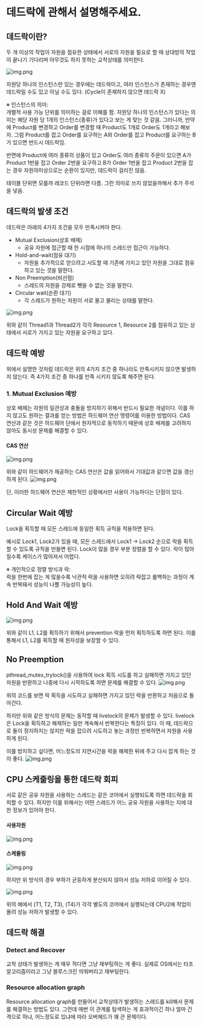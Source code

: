 # 데드락에 관해서 설명해주세요.

## 데드락이란?

두 개 이상의 작업이 자원을 점유한 상태에서 서로의 자원을 필요로 할 때 상대방의 작업이 끝나기 기다리며 아무것도 하지 못하는 교착상태를 의미한다.

![img.png](img/PaikMyeongGyu/deadlock.png)

자원당 하나의 인스턴스만 있는 경우에는 데드락이고, 여러 인스턴스가 존재하는 경우엔 데드락일 수도 있고 아닐 수도 있다.
(Cycle이 존재하지 않으면 데드락 X)

※ 인스턴스의 의미: <br>
개별적 사용 가능 단위를 의미하는 걸로 이해를 함. 
자원당 하나의 인스턴스가 있다는 의미는 해당 자원 당 1개의 인스턴스(종류)가 있다고 보는 게 맞는 것 같음.
그러니까, 만약에 Product를 변경하고 Order를 변경할 때 Product도 1개로 Order도 1개라고 해보자.
그럼 Product를 잡고 Order를 요구하는 A와 Order를 잡고 Product를 요구하는 B가 있으면 반드시 데드락임.

반면에 Product에 여러 종류의 상품이 있고 Order도 여러 종류의 주문이 있으면 A가 Product 1번을 잡고 Order 2번을 요구하고
B가 Order 1번을 잡고 Product 2번을 잡는 경우 자원의미상으로는 순환이 있지만, 데드락이 걸리진 않음.

테이블 단위면 모를까 레코드 단위라면 다름. 그런 의미로 쓰지 않았을까해서 추가 주석을 넣음.

## 데드락의 발생 조건
데드락은 아래의 4가지 조건을 모두 만족시켜야 한다.

- Mutual Exclusion(상호 배제)<br>
  - 공유 자원에 접근할 때 한 시점에 하나의 스레드만 접근이 가능하다.
- Hold-and-wait(점유 대기)
  - 자원을 추가적으로 얻으려고 시도할 때 기존에 가지고 있던 자원을 그대로 점유하고 있는 것을 말한다.
- Non Preemption(비선점)
  - 스레드의 자원을 강제로 뺏을 수 없는 것을 말한다.
- Circular wait(순환 대기)
  - 각 스레드가 원하는 자원이 서로 물고 물리는 상태를 말한다.

![img.png](img/PaikMyeongGyu/circular_situation.png)

위와 같이 Thread1과 Thread2가 각각 Resource 1, Resource 2를 점유하고 있는 상태에서 서로가 가지고 있는 자원을 요구하고 있다.

## 데드락 예방
위에서 설명한 것처럼 데드락은 위의 4가지 조건 중 하나라도 만족시키지 않으면 발생하지 않는다. 
즉 4가지 조건 중 하나를 만족 시키지 않도록 해주면 된다.

### 1. Mutual Exclusion 예방
상호 배제는 자원의 일관성과 충돌을 방지하기 위해서 반드시 필요한 개념이다.
이를 하지 않고도 원하는 결과를 얻는 방법은 하드웨어 연산 명령어를 이용한 방법이다.
CAS 연산과 같은 것은 하드웨어 단에서 원자적으로 동작하기 때문에 상호 배제를 고려하지 않아도 동시성 문제를 해결할 수 있다.

#### CAS 연산
![img.png](img/PaikMyeongGyu/cas.png)

위와 같이 하드웨어가 제공하는 CAS 연산은 값을 읽어와서 기대값과 같으면 값을 갱신하게 된다.
![img.png](img/PaikMyeongGyu/atomic_incr.png)

단, 이러한 하드웨어 연산은 제한적인 상황에서만 사용이 가능하다는 단점이 있다.

## Circular Wait 예방

Lock을 획득할 때 모든 스레드에 동일한 획득 규칙을 적용하면 된다.

예시로 Lock1, Lock2가 있을 때, 모든 스레드에서 Lock1 -> Lock2 순으로 락을 획득할 수 있도록 규칙을 만들면 된다.
Lock이 많을 경우 부분 정렬을 할 수 있다. 락이 많아질수록 케이스가 많아져서 어렵다.

※ 개인적으로 정렬 방식과 락:<br>
락을 한번에 잡는 게 많을수록 낙관적 락을 사용하면 오히려 락잡고 롤백하는 과정이 계속 반복돼서 성능이 나쁠 가능성이 높다.

## Hold And Wait 예방
![img.png](img/PaikMyeongGyu/prevent_lock.png)

위와 같이 L1, L2를 획득하기 위해서 prevention 락을 먼저 획득하도록 하면 된다.
이를 통해서 L1, L2를 획득할 때 원자성을 보장할 수 있다.

## No Preemption
pthread_mutex_trylock()을 사용하여 lock 획득 시도를 하고 실패하면 가지고 있던 자원을 반환하고 나중에 다시 시작하도록 하면 문제를 해결할 수 있다.
![img.png](preemption.png)

위의 코드를 보면 락 획득을 시도하고 실패하면 가지고 있던 락을 반환하고 처음으로 돌아간다.

하지만 위와 같은 방식의 문제는 동작할 때 livelock의 문제가 발생할 수 있다.
livelock은 Lock을 획득하고 해제하는 일만 계속해서 반복한다는 특징이 있다.
이 때, 데드락으로 둘이 정지하지는 않지만 락을 잡으려 시도하고 놓는 과정만 반복하면서 자원을 사용하게 된다.

이를 방지하고 싶다면, 어느정도의 지연시간을 락을 해제한 뒤에 주고 다시 잡게 하는 것이 좋다.
![img.png](img/PaikMyeongGyu/livelock.png)

## CPU 스케줄링을 통한 데드락 회피
서로 같은 공유 자원을 사용하는 스레드는 같은 코어에서 실행되도록 하면 데드락을 회피할 수 있다.
하지만 이를 위해서는 어떤 스레드가 어느 공유 자원을 사용하는 지에 대한 정보가 있어야 한다.

#### 사용자원
![img.png](img/PaikMyeongGyu/use_resource.png)

#### 스케줄링
![img.png](img/PaikMyeongGyu/scheduling.png)

하지만 위 방식의 경우 부하가 균등하게 분산되지 않아서 성능 저하로 이어질 수 있다.

![img.png](scheduling2.png)

위의 예에서 (T1, T2, T3), (T4)가 각각 별도의 코어에서 실행되는데 CPU2에 작업이 몰려 성능 저하가 발생할 수 있다.

## 데드락 해결

### Detect and Recover
교착 상태가 발생하는 게 매우 적다면 그냥 재부팅하는 게 좋다. 실제로 OS에서는 타조 알고리즘이라고 그냥 블루스크린 띄워버리고 재부팅한다.

### Resource allocation graph
Resource allocation graph를 만들어서 교착상태가 발생하는 스레드를 kill해서 문제를 해결하는 방법도 있다.
그런데 매번 이 관계를 탐색하는 게 효과적이긴 하나 얼마 간격으로 하냐, 어느정도로 있냐에 따라 오버헤드가 꽤 큰 문제이다.